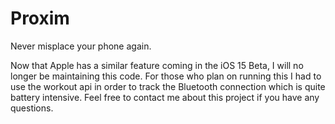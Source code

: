 # Proxim
Never misplace your phone again.

Now that Apple has a similar feature coming in the iOS 15 Beta, I will no longer be maintaining this code. For those who plan on running this I had to use the workout api in order to track the Bluetooth connection which is quite battery intensive. Feel free to contact me about this project if you have any questions. 
